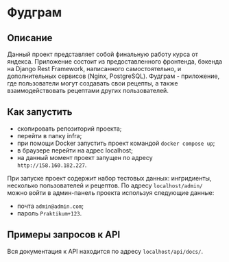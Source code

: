 # Фудграм

## Описание
Данный проект представляет собой финальную работу курса от яндекса. Приложение состоит из предоставленного фронтенда, бэкенда на Django Rest Framework, написанного самостоятельно, и дополнительных сервисов (Nginx, PostgreSQL). Фудграм - приложение, где пользователи могут создавать свои рецепты, а также взаимодействовать рецептами других пользователей.

## Как запустить
- скопировать репозиторий проекта;
- перейти в папку infra;
- при помощи Docker запустить проект командой `docker compose up`;
- в браузере перейти на адрес localhost;
- на данный момент проект запущен по адресу `http://158.160.182.227`.

При запуске проект содержит набор тестовых данных: ингридиенты, несколько пользователей и рецептов.
По адресу `localhost/admin/` можно войти в админ-панель проекта используя следующие данные:
- почта `admin@admin.com`;
- пароль `Praktikum+123`.

## Примеры запросов к API
Вся документация к API находится по адресу `localhost/api/docs/`.
